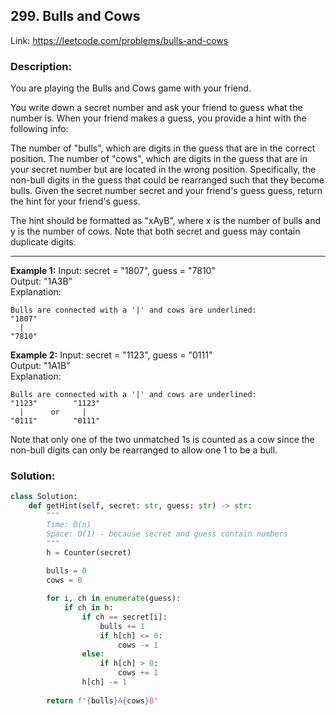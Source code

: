 ## 299. Bulls and Cows
Link: https://leetcode.com/problems/bulls-and-cows

### Description: 
You are playing the Bulls and Cows game with your friend.

You write down a secret number and ask your friend to guess what the number is. When your friend makes a guess, you provide a hint with the following info:

The number of "bulls", which are digits in the guess that are in the correct position.
The number of "cows", which are digits in the guess that are in your secret number but are located in the wrong position. Specifically, the non-bull digits in the guess that could be rearranged such that they become bulls.
Given the secret number secret and your friend's guess guess, return the hint for your friend's guess.

The hint should be formatted as "xAyB", where x is the number of bulls and y is the number of cows. Note that both secret and guess may contain duplicate digits.

---

**Example 1:**
Input: secret = "1807", guess = "7810"  
Output: "1A3B"  
Explanation:
```
Bulls are connected with a '|' and cows are underlined:
"1807"
  |
"7810"
```

**Example 2:**
Input: secret = "1123", guess = "0111"  
Output: "1A1B"  
Explanation:
```
Bulls are connected with a '|' and cows are underlined:
"1123"        "1123"
  |      or     |
"0111"        "0111"
```
Note that only one of the two unmatched 1s is counted as a cow since the non-bull digits can only be rearranged to allow one 1 to be a bull.

### Solution: 
```python
class Solution:
    def getHint(self, secret: str, guess: str) -> str:
        """
        Time: O(n)
        Space: O(1) - because secret and guess contain numbers
        """
        h = Counter(secret)
        
        bulls = 0
        cows = 0

        for i, ch in enumerate(guess):
            if ch in h:
                if ch == secret[i]:
                    bulls += 1
                    if h[ch] <= 0:
                        cows -= 1
                else:
                    if h[ch] > 0:
                        cows += 1
                h[ch] -= 1
        
        return f"{bulls}A{cows}B"

```
